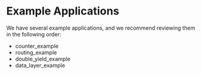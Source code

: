 # Example Applications

We have several example applications, and we recommend reviewing them in the following order:

- counter_example
- routing_example
- double_yield_example
- data_layer_example
